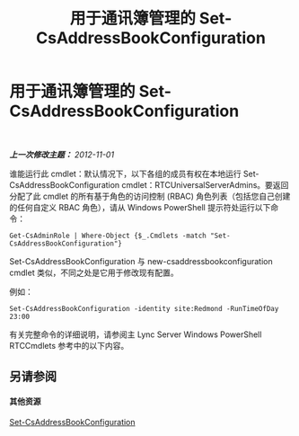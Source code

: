 ﻿---
title: 用于通讯簿管理的 Set-CsAddressBookConfiguration
TOCTitle: 用于通讯簿管理的 Set-CsAddressBookConfiguration
ms:assetid: 3a64ceb1-9f79-4f3b-bf33-eaf346dbd60d
ms:mtpsurl: https://technet.microsoft.com/zh-cn/library/Gg429700(v=OCS.15)
ms:contentKeyID: 49312533
ms.date: 05/19/2016
mtps_version: v=OCS.15
ms.translationtype: HT
---

# 用于通讯簿管理的 Set-CsAddressBookConfiguration

 

_**上一次修改主题：** 2012-11-01_

谁能运行此 cmdlet：默认情况下，以下各组的成员有权在本地运行 Set-CsAddressBookConfiguration cmdlet：RTCUniversalServerAdmins。要返回分配了此 cmdlet 的所有基于角色的访问控制 (RBAC) 角色列表（包括您自己创建的任何自定义 RBAC 角色），请从 Windows PowerShell 提示符处运行以下命令：

    Get-CsAdminRole | Where-Object {$_.Cmdlets -match "Set-CsAddressBookConfiguration"}

Set-CsAddressBookConfiguration 与 new-csaddressbookconfiguration cmdlet 类似，不同之处是它用于修改现有配置。

例如：

    Set-CsAddressBookConfiguration -identity site:Redmond -RunTimeOfDay 23:00

有关完整命令的详细说明，请参阅主 Lync Server Windows PowerShell RTCCmdlets 参考中的以下内容。

## 另请参阅

#### 其他资源

[Set-CsAddressBookConfiguration](https://docs.microsoft.com/en-us/powershell/module/skype/Set-CsAddressBookConfiguration)

